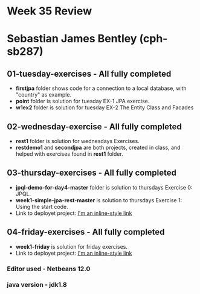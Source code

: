 # Week 35 Review
# Sebastian James Bentley (cph-sb287)

## 01-tuesday-exercises - All fully completed

* **firstjpa** folder shows code for a connection to a local database, with "country" as example.
* **point** folder is solution for tuesday EX-1 JPA exercise.
* **w1ex2** folder is solution for tuesday EX-2 The Entity Class and Facades

## 02-wednesday-exercise - All fully completed

* **rest1** folder is solution for wednesdays Exercises.
* **restdemo1** and **secondjpa** are both projects, created in class, and helped with exercises found in **rest1** folder.

## 03-thursday-exercises - All fully completed

* **jpql-demo-for-day4-master** folder is solution to thursdays Exercise 0: JPQL.
* **week1-simple-jpa-rest-master** is solution to thursdays Exercise 1: Using the start code.
* Link to deployet project: [I'm an inline-style link](http://134.122.81.155:8081/jpa_rest_startup-1.0/api/employee/all)

## 04-friday-exercises - All fully completed
* **week1-friday** is solution for friday exercises.
* Link to deployet project: [I'm an inline-style link](http://134.122.81.155:8081/jpa_rest_friday-1.0/api/bankcustomer/all)


### Editor used - Netbeans 12.0
### java version - jdk1.8
